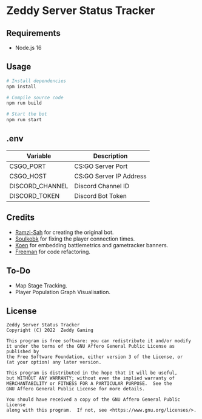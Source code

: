 # Zeddy Server Status Tracker

## Requirements

-   Node.js 16

## Usage

```bash
# Install dependencies
npm install

# Compile source code
npm run build

# Start the bot
npm run start
```

## .env

| Variable        | Description             |
| --------------- | ----------------------- |
| CSGO_PORT       | CS:GO Server Port       |
| CSGO_HOST       | CS:GO Server IP Address |
| DISCORD_CHANNEL | Discord Channel ID      |
| DISCORD_TOKEN   | Discord Bot Token       |

## Credits

- [Ramzi-Sah](https://github.com/Ramzi-Sah) for creating the original bot.
- [Soulkobk](https://github.com/soulkobk) for fixing the player connection times.
- [Koen](https://github.com/TheProKoen) for embedding battlemetrics and gametracker banners.
- [Freeman](https://github.com/mitchmalig) for code refactoring.

## To-Do

- Map Stage Tracking.
- Player Population Graph Visualisation.

## License

```
Zeddy Server Status Tracker
Copyright (C) 2022  Zeddy Gaming

This program is free software: you can redistribute it and/or modify
it under the terms of the GNU Affero General Public License as published by
the Free Software Foundation, either version 3 of the License, or
(at your option) any later version.

This program is distributed in the hope that it will be useful,
but WITHOUT ANY WARRANTY; without even the implied warranty of
MERCHANTABILITY or FITNESS FOR A PARTICULAR PURPOSE.  See the
GNU Affero General Public License for more details.

You should have received a copy of the GNU Affero General Public License
along with this program.  If not, see <https://www.gnu.org/licenses/>.
```
